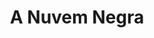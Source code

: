 ---
Numero: 84
title: A Nuvem Negra
Autor: Fred Hoyle
Co-autor: 
Ano-de-Publicacao: 1964
Titulo-original: The Black Cloud
Tradutor: Artur Portela Filho
Co-tradutor: 
Ano-de-edicao: 1959
alias: Fred-Hoyle
Autor2-alias: 
Tradutor1-alias: Artur-Portela-Filho
Tradutor2-alias: 
Titulo-link: 84-A-Nuvem-Negra
Capa: Lima de Freitas
pags: 242
Capa-link: Lima-de-Freitas
---